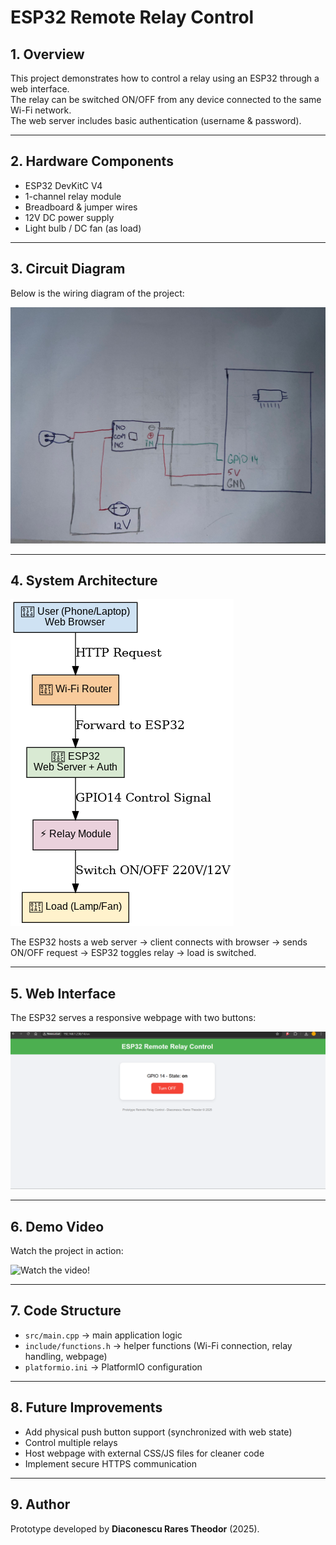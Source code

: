 # ESP32 Remote Relay Control

## 1. Overview
This project demonstrates how to control a relay using an ESP32 through a web interface.  
The relay can be switched ON/OFF from any device connected to the same Wi-Fi network.  
The web server includes basic authentication (username & password).

---

## 2. Hardware Components
- ESP32 DevKitC V4  
- 1-channel relay module  
- Breadboard & jumper wires  
- 12V DC power supply  
- Light bulb / DC fan (as load)

---

## 3. Circuit Diagram
Below is the wiring diagram of the project:  

![Circuit Diagram](media/circuit-diagram.jpg)

---

## 4. System Architecture
![System Architecture](media/system-architecture.png)  

The ESP32 hosts a web server → client connects with browser → sends ON/OFF request → ESP32 toggles relay → load is switched.

---

## 5. Web Interface
The ESP32 serves a responsive webpage with two buttons:  

![Web Interface](media/web-interface.png)

---

## 6. Demo Video
Watch the project in action:  

![Watch the video!]([media/web-interface.png](https://youtube.com/shorts/Zg5O2ug4D8o?feature=share))

---

## 7. Code Structure
- `src/main.cpp` → main application logic  
- `include/functions.h` → helper functions (Wi-Fi connection, relay handling, webpage)  
- `platformio.ini` → PlatformIO configuration  

---

## 8. Future Improvements
- Add physical push button support (synchronized with web state)  
- Control multiple relays  
- Host webpage with external CSS/JS files for cleaner code  
- Implement secure HTTPS communication  

---

## 9. Author
Prototype developed by **Diaconescu Rares Theodor** (2025).  
